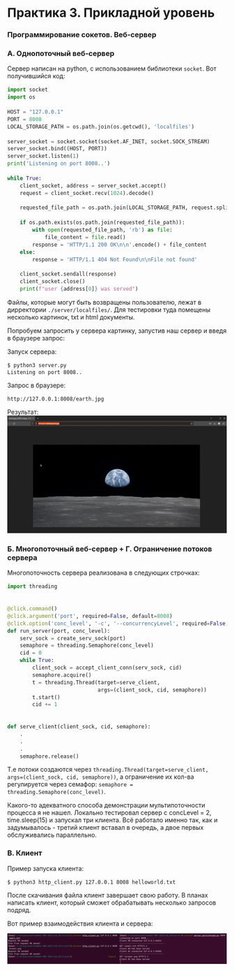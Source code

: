 # Практика 3. Прикладной уровень

### Программирование сокетов. Веб-сервер 

### А. Однопоточный веб-сервер 

Сервер написан на python, с использованием библиотеки `socket`. Вот получившийся код:

```py
import socket
import os

HOST = "127.0.0.1"
PORT = 8008
LOCAL_STORAGE_PATH = os.path.join(os.getcwd(), 'localfiles')

server_socket = socket.socket(socket.AF_INET, socket.SOCK_STREAM)
server_socket.bind((HOST, PORT))
server_socket.listen(1) 
print('Listening on port 8008..')

while True:
    client_socket, address = server_socket.accept()
    request = client_socket.recv(1024).decode()

    requested_file_path = os.path.join(LOCAL_STORAGE_PATH, request.split()[1][1:]) 

    if os.path.exists(os.path.join(requested_file_path)):
        with open(requested_file_path, 'rb') as file:
            file_content = file.read()
        response = 'HTTP/1.1 200 OK\n\n'.encode() + file_content
    else:
        response = 'HTTP/1.1 404 Not Found\n\nFile not found'

    client_socket.sendall(response)
    client_socket.close()
    print(f"user {address[0]} was served")

```

Файлы, которые могут быть возвращены пользователю, лежат в дирректории `./server/localfiles/`. Для тестировки туда помещены несколько картинок, txt и html документы.

Попробуем запросить у сервера картинку, запустив наш сервер и введя в браузере запрос:

Запуск сервера:
```
$ python3 server.py                                                                                     
Listening on port 8008..
```
Запрос в браузере:
```
http://127.0.0.1:8008/earth.jpg
```
Результат:
![image](./pics/1.png)

### Б. Многопоточный веб-сервер + Г. Ограничение потоков сервера
Многопоточность сервера реализована в следующих строчках:

```py
import threading


@click.command()
@click.argument('port', required=False, default=8008)
@click.option('conc_level', '-c', '--concurrencyLevel', required=False, default=10, type=int)
def run_server(port, conc_level):
    serv_sock = create_serv_sock(port)
    semaphore = threading.Semaphore(conc_level)
    cid = 0
    while True:
        client_sock = accept_client_conn(serv_sock, cid)
        semaphore.acquire()
        t = threading.Thread(target=serve_client,
                             args=(client_sock, cid, semaphore))
        t.start()
        cid += 1


def serve_client(client_sock, cid, semaphore):
    .
    .
    .
    semaphore.release()
```

Т.е потоки создаются через `threading.Thread(target=serve_client, args=(client_sock, cid, semaphore))`, а ограничение их кол-ва регулируется через семафор: `semaphore = threading.Semaphore(conc_level)`.

Какого-то адекватного способа демонстрации мультипоточности процесса я не нашел. Локально тестировал сервер с concLevel = 2, time.sleep(15) и запускал три клиента. Всё работало именно так, как и задумывалось - третий клиент вставал в очередь, а двое первых обслуживались параллельно. 

### В. Клиент

Пример запуска клиента:
```
$ python3 http_client.py 127.0.0.1 8008 helloworld.txt
```
После скачивания файла клиент завершает свою работу. В планах написать клиент, который сможет обрабатывать несколько запросов подряд.

Вот пример взаимодействия клиента и сервера:

![image](./pics/2.png)